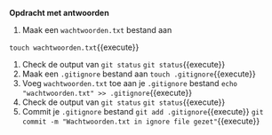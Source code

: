 **Opdracht met antwoorden**

1. Maak een `wachtwoorden.txt` bestand aan

  ```touch wachtwoorden.txt```{{execute}}
1. Check de output van `git status`
  ```git status```{{execute}}
1. Maak een `.gitignore` bestand aan
  ```touch .gitignore```{{execute}}
1. Voeg `wachtwoorden.txt` toe aan je `.gitignore` bestand
  ```echo "wachtwoorden.txt" >> .gitignore```{{execute}}
1. Check de output van `git status`
  ```git status```{{execute}}
1. Commit je `.gitignore` bestand
  ```git add .gitignore```{{execute}}
  ```git commit -m "Wachtwoorden.txt in ignore file gezet"```{{execute}}